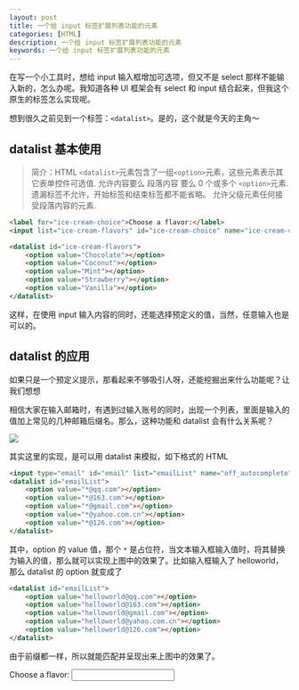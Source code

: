 ```yaml
---
layout: post
title: 一个给 input 标签扩展列表功能的元素
categories: [HTML]
description: 一个给 input 标签扩展列表功能的元素
keywords: 一个给 input 标签扩展列表功能的元素
---
```


在写一个小工具时，想给 input 输入框增加可选项，但又不是 select 那样不能输入新的，怎么办呢。我知道各种 UI 框架会有 select 和 input 结合起来，但我这个原生的标签怎么实现呢。

想到很久之前见到一个标签：`<datalist>`。是的，这个就是今天的主角～

## datalist 基本使用

> 简介：HTML `<datalist>`元素包含了一组`<option>`元素，这些元素表示其它表单控件可选值.
> 允许内容要么 段落内容 要么 0 个或多个 `<option>`元素.
> 遗漏标签不允许，开始标签和结束标签都不能省略。
> 允许父级元素任何接受段落内容的元素.

```html
<label for="ice-cream-choice">Choose a flavor:</label>
<input list="ice-cream-flavors" id="ice-cream-choice" name="ice-cream-choice" />

<datalist id="ice-cream-flavors">
    <option value="Chocolate"></option>
    <option value="Coconut"></option>
    <option value="Mint"></option>
    <option value="Strawberry"></option>
    <option value="Vanilla"></option>
</datalist>
```

这样，在使用 input 输入内容的同时，还能选择预定义的值，当然，任意输入也是可以的。

## datalist 的应用

如果只是一个预定义提示，那看起来不够吸引人呀，还能挖掘出来什么功能呢？让我们想想

相信大家在输入邮箱时，有遇到过输入账号的同时，出现一个列表，里面是输入的值加上常见的几种邮箱后缀名。那么，这种功能和 datalist 会有什么关系呢？

![](/images/20220128000259.png)

其实这里的实现，是可以用 datalist 来模拟，如下格式的 HTML

```html
<input type="email" id="email" list="emailList" name="off_autocomplete" autofocus />
<datalist id="emailList">
    <option value="*@qq.com"></option>
    <option value="*@163.com"></option>
    <option value="*@gmail.com"></option>
    <option value="*@yahoo.com.cn"></option>
    <option value="*@126.com"></option>
</datalist>
```

其中，option 的 value 值，那个 `*` 是占位符，当文本输入框输入值时，将其替换为输入的值，那么就可以实现上图中的效果了。比如输入框输入了 helloworld，那么 datalist 的 option 就变成了

```html
<datalist id="emailList">
    <option value="helloworld@qq.com"></option>
    <option value="helloworld@163.com"></option>
    <option value="helloworld@gmail.com"></option>
    <option value="helloworld@yahoo.com.cn"></option>
    <option value="helloworld@126.com"></option>
</datalist>
```

由于前缀都一样，所以就能匹配并呈现出来上图中的效果了。

<label for="ice-cream-choice">Choose a flavor:</label>
<input list="ice-cream-flavors" id="ice-cream-choice" name="ice-cream-choice" />

<datalist id="ice-cream-flavors">
    <option value="Chocolate">
    <option value="Coconut">
    <option value="Mint">
    <option value="Strawberry">
    <option value="Vanilla">
</datalist>
